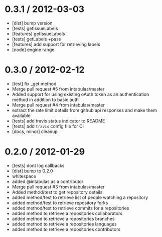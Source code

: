 
0.3.1 / 2012-03-03 
==================

  * [dist] bump version
  * [tests] getIssueLabels
  * [features] getIssueLabels
  * [tests] getLabels +pass
  * [features] add support for retrieving labels
  * [node] engine range

0.3.0 / 2012-02-12 
==================

  * [test] fix _get method
  * Merge pull request #5 from intabulas/master
  * Added support for using existing oAuth token as an authentication method in addition to basic auth
  * Merge pull request #4 from intabulas/master
  * extract the rate limit details from github api responses and make them available
  * [tests] add travis status indicator to README
  * [tests] add `travis` config file for CI
  * [docs, minor] cleanup


0.2.0 / 2012-01-29 
==================

  * [tests] dont log callbacks
  * [dist] bump to 0.2.0
  * whitespace
  * added @intabulas as a contributor
  * Merge pull request #3 from intabulas/master
  * Added method/test to get repository details
  * added method/test to retrieve list of people watching a repository
  * added method/test to retrieve  repository forks
  * added method/test to retrieve commits for a repositories
  * added method to retrieve a repositories collaborators
  * added method to retrieve a repositories branches
  * added method to retrieve a repositories languages
  * added method to retrieve a repositories contributors

